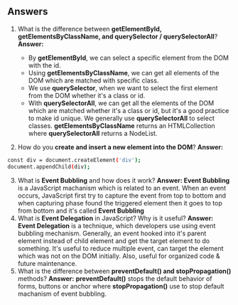 ## Answers

1. What is the difference between **getElementById, getElementsByClassName, and querySelector / querySelectorAll**?
**Answer:** 
    - By **getElementById**, we can select a specific element from the DOM with the id.
    - Using **getElementsByClassName**, we can get all elements of the DOM which are matched with specific class.
    - We use **querySelector**, when we want to select the first element from the DOM whether it's a class or id.
    - With **querySelectorAll**, we can get all the elements of the DOM which are matched whether it's a class or id, but it's a good practice to make id unique. We generally use **querySelectorAll** to select classes.
**getElementsByClassName** returns an HTMLCollection where **querySelectorAll** returns a NodeList.

2. How do you **create and insert a new element into the DOM**?
**Answer:**
```bash
const div = document.createElement('div');
document.appendChild(div);
```
3. What is **Event Bubbling** and how does it work?
**Answer: Event Bubbling** is a JavaScript machanism which is related to an event. When an event occurs, JavaScript first try to capture the event from top to bottom and when capturing phase found the triggered element then it goes to top from bottom and it's called **Event Bubbling**
4. What is **Event Delegation** in JavaScript? Why is it useful?
**Answer: Event Delegation** is a technique, which developers use using event bubbling mechanism. Generally, an event hooked into it's parent element instead of child element and get the target element to do something. It's useful to reduce multiple event, can target the element which was not on the DOM initially. Also, useful for organized code & future maintenance.
5. What is the difference between **preventDefault() and stopPropagation()** methods?
**Answer:** **preventDefault()** stops the default behavior of forms, buttons or anchor where **stopPropagation()** use to stop default machanism of event bubbling.